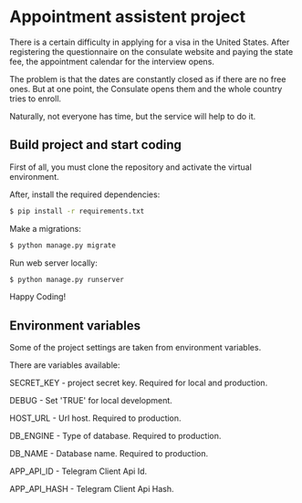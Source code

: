 # Appointment assistent project

There is a certain difficulty in applying for a visa in the United States. 
After registering the questionnaire on the consulate website and paying the state fee, 
the appointment calendar for the interview opens.
 
The problem is that the dates are constantly closed as if there are no free ones. 
But at one point, the Consulate opens them and the whole country tries to enroll.

Naturally, not everyone has time, but the service will help to do it.

## Build project and start coding

First of all, you must clone the repository and activate the virtual environment.

After, install the required dependencies:

```bash
$ pip install -r requirements.txt
```

Make a migrations:

```bash
$ python manage.py migrate
```

Run web server locally:

```bash
$ python manage.py runserver
```

Happy Coding!


## Environment variables


Some of the project settings are taken from environment variables.

There are variables available:

SECRET_KEY - project secret key. Required for local and production.

DEBUG - Set 'TRUE' for local development.

HOST_URL - Url host. Required to production.

DB_ENGINE - Type of database. Required to production.

DB_NAME - Database name. Required to production.

APP_API_ID - Telegram Client Api Id.

APP_API_HASH - Telegram Client Api Hash.



